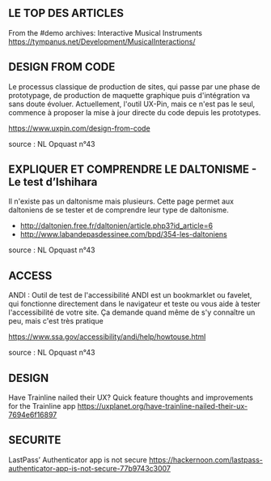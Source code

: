 ## LE TOP DES ARTICLES

From the #demo archives: Interactive Musical Instruments
https://tympanus.net/Development/MusicalInteractions/


## DESIGN FROM CODE

Le processus classique de production de sites, qui passe par une phase de prototypage, de production de maquette graphique 
puis d'intégration va sans doute évoluer. Actuellement, l'outil UX-Pin, mais ce n'est pas le seul, commence à proposer 
la mise à jour directe du code depuis les prototypes.

https://www.uxpin.com/design-from-code

source : NL Opquast n°43


## EXPLIQUER ET COMPRENDRE LE DALTONISME - Le test d’Ishihara

Il n'existe pas un daltonisme mais plusieurs. Cette page permet aux daltoniens de se tester et 
de comprendre leur type de daltonisme.

- http://daltonien.free.fr/daltonien/article.php3?id_article=6
- http://www.labandepasdessinee.com/bpd/354-les-daltoniens

source : NL Opquast n°43


## ACCESS

ANDI : Outil de test de l'accessibilité
ANDI est un bookmarklet ou favelet, qui fonctionne directement dans le navigateur et teste ou vous aide à tester l'accessibilité de votre site. 
Ça demande quand même de s'y connaître un peu, mais c'est très pratique

https://www.ssa.gov/accessibility/andi/help/howtouse.html

source : NL Opquast n°43


## DESIGN

Have Trainline nailed their UX?
Quick feature thoughts and improvements for the Trainline app
https://uxplanet.org/have-trainline-nailed-their-ux-7694e6f16897


## SECURITE

LastPass’ Authenticator app is not secure
https://hackernoon.com/lastpass-authenticator-app-is-not-secure-77b9743c3007


